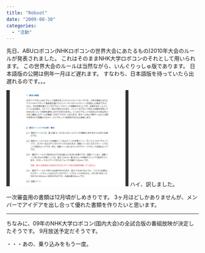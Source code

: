 ```yaml
---
title: "Reboot"
date: "2009-08-30"
categories: 
  - "活動"
---
```


先日、ABUロボコン(NHKロボコンの世界大会にあたるもの)2010年大会のルールが発表されました。 これはそのままNHK大学ロボコンのそれとして用いられます。 この世界大会のルールは当然ながら、いんぐりっしゅ版であります。 日本語版の公開は例年一月ほど遅れます。 すなわち、日本語版を待っていたら出遅れるのです。。。

![rule.jpg](images/rule-thumbnail2.jpg) ハイ、訳しました。

一次審査用の書類は12月頃がしめきりです。 3ヶ月ほどしかありませんが、メンバーでアイデアを出し合って優れた書類を作りたいと思います。

* * *

ちなみに、09年のNHK大学ロボコン(国内大会)の全試合版の番組放映が決定したそうです。 9月放送予定だそうです。

・・・あの、乗り込みをもう一度。
